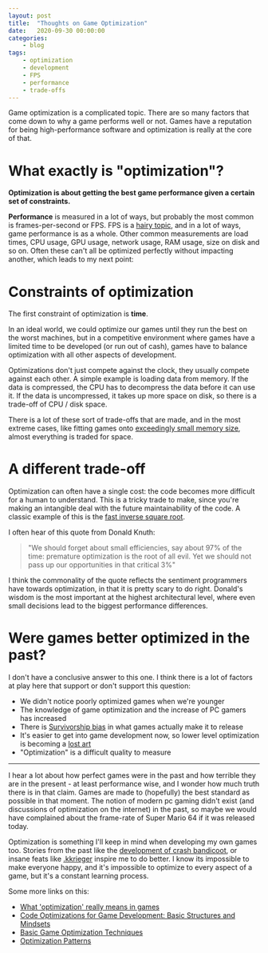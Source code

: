 ```yaml
---
layout: post
title:	"Thoughts on Game Optimization"
date:	2020-09-30 00:00:00
categories:
    - blog
tags:
    - optimization
    - development
    - FPS
    - performance
    - trade-offs
---
```


Game optimization is a complicated topic. There are so many factors that come down to why a game performs well or not. Games have a reputation for being high-performance software and optimization is really at the core of that.

# What exactly is "optimization"?
**Optimization is about getting the best game performance given a certain set of constraints.** 

**Performance** is measured in a lot of ways, but probably the most common is frames-per-second or FPS. FPS is a [hairy topic](https://www.kotaku.com.au/2015/09/the-story-behind-steams-framerate-police/), and in a lot of ways, game performance is as a whole. Other common measurements are load times, CPU usage, GPU usage, network usage, RAM usage, size on disk and so on. Often these can't all be optimized perfectly without impacting another, which leads to my next point:

# Constraints of optimization
The first constraint of optimization is **time**.

In an ideal world, we could optimize our games until they run the best on the worst machines, but in a competitive environment where games have a limited time to be developed (or run out of cash), games have to balance optimization with all other aspects of development.

Optimizations don't just compete against the clock, they usually compete against each other. A simple example is loading data from memory. If the data is compressed, the CPU has to decompress the data before it can use it. If the data is uncompressed, it takes up more space on disk, so there is a trade-off of CPU / disk space.

There is a lot of these sort of trade-offs that are made, and in the most extreme cases, like fitting games onto [exceedingly small memory size](https://www.youtube.com/watch?v=1UzTf0Qo37A), almost everything is traded for space.

# A different trade-off
Optimization can often have a single cost: the code becomes more difficult for a human to understand. This is a tricky trade to make, since you're making an intangible deal with the future maintainability of the code. A classic example of this is the [fast inverse square root](https://en.wikipedia.org/wiki/Fast_inverse_square_root).

I often hear of this quote from Donald Knuth: 
> "We should forget about small efficiencies, say about 97% of the time: premature optimization is the root of all evil. Yet we should not pass up our opportunities in that critical 3%"

I think the commonality of the quote reflects the sentiment programmers have towards optimization, in that it is pretty scary to do right. Donald's wisdom is the most important at the highest architectural level, where even small decisions lead to the biggest performance differences. 

# Were games better optimized in the past?
I don't have a conclusive answer to this one. I think there is a lot of factors at play here that support or don't support this question:

* We didn't notice poorly optimized games when we're younger
* The knowledge of game optimization and the increase of PC gamers has increased
* There is [Survivorship bias](https://en.wikipedia.org/wiki/Survivorship_bias) in what games actually make it to release
* It's easier to get into game development now, so lower level optimization is becoming a [lost art](https://www.youtube.com/watch?v=pW-SOdj4Kkk)
* "Optimization" is a difficult quality to measure


-------------------------------------------------------------------------------
I hear a lot about how perfect games were in the past and how terrible they are in the present - at least performance wise, and I wonder how much truth there is in that claim. Games are made to (hopefully) the best standard as possible in that moment. The notion of modern pc gaming didn't exist (and discussions of optimization on the internet) in the past, so maybe we would have complained about the frame-rate of Super Mario 64 if it was released today.

Optimization is something I'll keep in mind when developing my own games too. Stories from the past like the [development of crash bandicoot](https://youtu.be/izxXGuVL21o), or insane feats like [.kkrieger](https://en.wikipedia.org/wiki/.kkrieger) inspire me to do better. I know its impossible to make everyone happy, and it's impossible to optimize to every aspect of a game, but it's a constant learning process.

Some more links on this:

* [What 'optimization' really means in games](https://www.pcgamer.com/what-optimization-really-means-in-games/3/)
* [Code Optimizations for Game Development: Basic Structures and Mindsets](https://gamedevelopment.tutsplus.com/tutorials/code-optimizations-for-game-development-basic-structures-and-mindsets--cms-30760)
* [Basic Game Optimization Techniques](https://jarlowrey.com/blog/game-optimizations)
* [Optimization Patterns](http://gameprogrammingpatterns.com/optimization-patterns.html)


